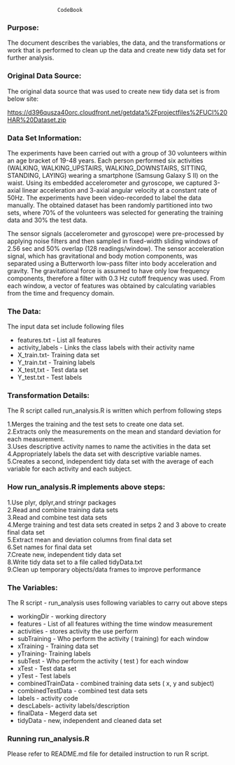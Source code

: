 					CodeBook
### Purpose:
The document describes the variables, the data, and the transformations or work that is performed to clean up the data and create new tidy data set for further analysis.

### Original Data Source:
The original data source that was used to create new tidy data set is from below site:

https://d396qusza40orc.cloudfront.net/getdata%2Fprojectfiles%2FUCI%20HAR%20Dataset.zip

### Data Set Information:
The experiments have been carried out with a group of 30 volunteers within an age bracket of 19-48 years. Each person performed six activities (WALKING, WALKING_UPSTAIRS, WALKING_DOWNSTAIRS, SITTING, STANDING, LAYING) wearing a smartphone (Samsung Galaxy S II) on the waist. Using its embedded accelerometer and gyroscope, we captured 3-axial linear acceleration and 3-axial angular velocity at a constant rate of 50Hz. The experiments have been video-recorded to label the data manually. The obtained dataset has been randomly partitioned into two sets, where 70% of the volunteers was selected for generating the training data and 30% the test data. 

The sensor signals (accelerometer and gyroscope) were pre-processed by applying noise filters and then sampled in fixed-width sliding windows of 2.56 sec and 50% overlap (128 readings/window). The sensor acceleration signal, which has gravitational and body motion components, was separated using a Butterworth low-pass filter into body acceleration and gravity. The gravitational force is assumed to have only low frequency components, therefore a filter with 0.3 Hz cutoff frequency was used. From each window, a vector of features was obtained by calculating variables from the time and frequency domain.

### The Data:
The input data set include following files   

* features.txt -		List all features  
* activity_labels - 	Links the class labels with their activity name  
* X_train.txt-		Training data set  
* Y_train.txt - 		Training labels  		 
* X_test,txt - 		Test data set  
* Y_test.txt - 		Test labels  

### Transformation Details:
The R script called run_analysis.R is written which perfrom following steps

1.Merges the training and the test sets to create one data set.  
2.Extracts only the measurements on the mean and standard deviation for each measurement.  
3.Uses descriptive activity names to name the activities in the data set  
4.Appropriately labels the data set with descriptive variable names.  
5.Creates a second, independent tidy data set with the average of each variable for each activity and each subject.

### How run_analysis.R implements above steps:

1.Use plyr, dplyr,and stringr packages  
2.Read and combine training data sets  
3.Read and combine test data sets  
4.Merge training and test data sets created in setps 2 and 3 above to create final data set  
5.Extract mean and deviation columns from final data set  
6.Set names for final data set  
7.Create new, independent tidy data set  
8.Write tidy data set to a file called tidyData.txt  
9.Clean up temporary objects/data frames to improve performance  

### The Variables:
The R script - run_analysis uses following variables to carry out above steps

* workingDir - working directory
* features - List of all features withing the time window measurement  
* activities - stores activity the use perform  
* subTraining - Who perform the activity ( training) for each window  
* xTraining - Training data set  
* yTraining- Training labels  
* subTest - Who perform the activity ( test ) for each window  
* xTest - Test data set  
* yTest - Test labels  
* combinedTrainData - combined training data sets ( x, y and subject)  
* combinedTestData - combined test data sets  
* labels - activity code  
* descLabels- activity labels/description  
* finalData - Megerd data set  
* tidyData - new, independent and cleaned data set  

### Running run_analysis.R
Please refer to README.md file for detailed instruction to run R script.

